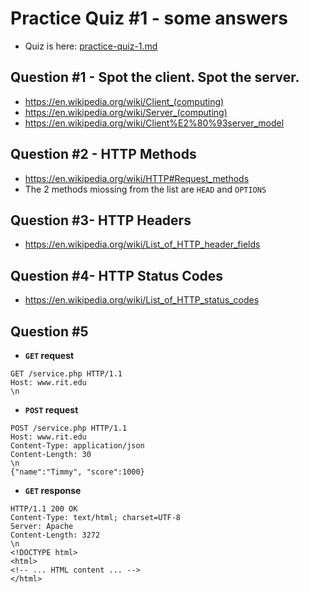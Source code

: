 # Practice Quiz #1 - some answers

- Quiz is here: [practice-quiz-1.md](practice-quiz-1.md)

## Question \#1 - Spot the client. Spot the server.
- https://en.wikipedia.org/wiki/Client_(computing)
- https://en.wikipedia.org/wiki/Server_(computing)
- https://en.wikipedia.org/wiki/Client%E2%80%93server_model

## Question \#2 - HTTP Methods
- https://en.wikipedia.org/wiki/HTTP#Request_methods
- The 2 methods miossing from the list are `HEAD` and `OPTIONS` 

## Question \#3- HTTP Headers
- https://en.wikipedia.org/wiki/List_of_HTTP_header_fields

## Question \#4- HTTP Status Codes
- https://en.wikipedia.org/wiki/List_of_HTTP_status_codes

## Question \#5

- **`GET` request**
```
GET /service.php HTTP/1.1
Host: www.rit.edu
\n
```

- **`POST` request**
```
POST /service.php HTTP/1.1
Host: www.rit.edu
Content-Type: application/json
Content-Length: 30
\n
{"name":"Timmy", "score":1000}
```

- **`GET` response**
```
HTTP/1.1 200 OK
Content-Type: text/html; charset=UTF-8
Server: Apache
Content-Length: 3272
\n
<!DOCTYPE html>
<html>
<!-- ... HTML content ... -->
</html>
```
